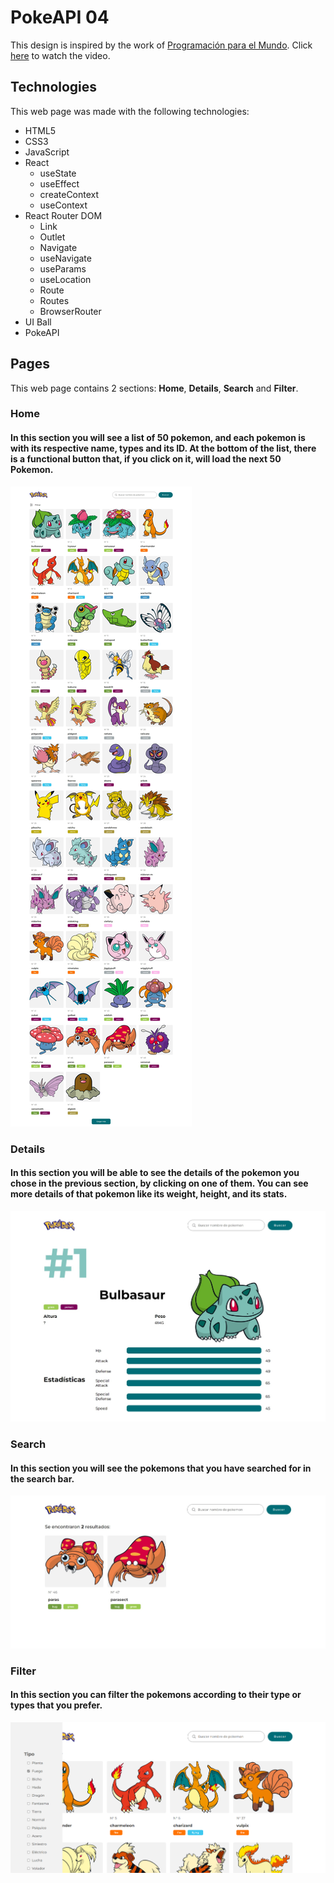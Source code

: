 # PokeAPI 04
This design is inspired by the work of [Programación para el Mundo](https://www.youtube.com/@programacionparaelmundo). Click [here](https://youtu.be/BVQrG-Bp-94) to watch the video.

## Technologies
This web page was made with the following technologies:
- HTML5
- CSS3
- JavaScript
- React
  - useState
  - useEffect
  - createContext
  - useContext
- React Router DOM
  - Link
  - Outlet
  - Navigate
  - useNavigate
  - useParams
  - useLocation
  - Route
  - Routes
  - BrowserRouter
- UI Ball
- PokeAPI

## Pages
This web page contains 2 sections: **Home**, **Details**, **Search** and **Filter**.

### Home
#### In this section you will see a list of 50 pokemon, and each pokemon is with its respective name, types and its ID. At the bottom of the list, there is a functional button that, if you click on it, will load the next 50 Pokemon.
![preview home section](src/assets/preview-1.jpeg)

### Details
#### In this section you will be able to see the details of the pokemon you chose in the previous section, by clicking on one of them. You can see more details of that pokemon like its weight, height, and its stats.
![preview home section](src/assets/preview-2.jpeg)

### Search
#### In this section you will see the pokemons that you have searched for in the search bar.
![preview home section](src/assets/preview-3.jpeg)

### Filter
#### In this section you can filter the pokemons according to their type or types that you prefer.
![preview home section](src/assets/preview-4.png)
